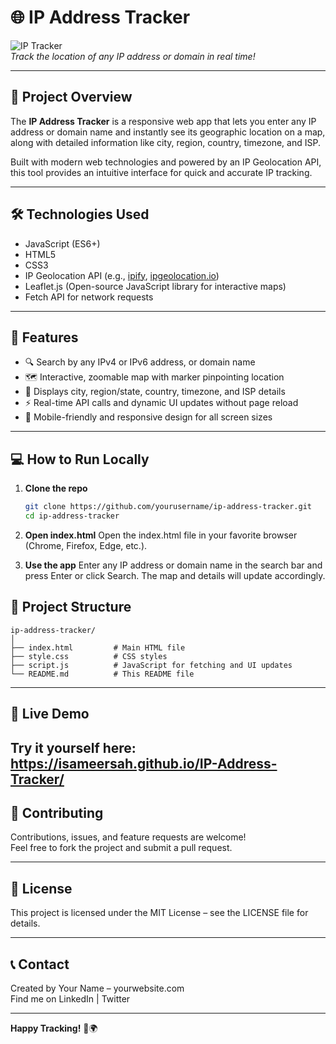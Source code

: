 # 🌐 IP Address Tracker

![IP Tracker](https://i.imgur.com/F4Tpzor.png)  
*Track the location of any IP address or domain in real time!*

---

## 🚀 Project Overview

The **IP Address Tracker** is a responsive web app that lets you enter any IP address or domain name and instantly see its geographic location on a map, along with detailed information like city, region, country, timezone, and ISP.

Built with modern web technologies and powered by an IP Geolocation API, this tool provides an intuitive interface for quick and accurate IP tracking.

---

## 🛠️ Technologies Used

- JavaScript (ES6+)  
- HTML5  
- CSS3  
- IP Geolocation API (e.g., [ipify](https://www.ipify.org/), [ipgeolocation.io](https://ipgeolocation.io/))  
- Leaflet.js (Open-source JavaScript library for interactive maps)  
- Fetch API for network requests  

---

## 🎯 Features

- 🔍 Search by any IPv4 or IPv6 address, or domain name  
- 🗺️ Interactive, zoomable map with marker pinpointing location  
- 📍 Displays city, region/state, country, timezone, and ISP details  
- ⚡ Real-time API calls and dynamic UI updates without page reload  
- 📱 Mobile-friendly and responsive design for all screen sizes  

---

## 💻 How to Run Locally

1. **Clone the repo**  
   ```bash
   git clone https://github.com/yourusername/ip-address-tracker.git
   cd ip-address-tracker


2. **Open index.html**
Open the index.html file in your favorite browser (Chrome, Firefox, Edge, etc.).

3. **Use the app**
Enter any IP address or domain name in the search bar and press Enter or click Search. The map and details will update accordingly.

## 📂 Project Structure
```
ip-address-tracker/
│
├── index.html         # Main HTML file
├── style.css          # CSS styles
├── script.js          # JavaScript for fetching and UI updates
└── README.md          # This README file
```

---

## 🔗 Live Demo

Try it yourself here: https://isameersah.github.io/IP-Address-Tracker/
---

## 🤝 Contributing

Contributions, issues, and feature requests are welcome!  
Feel free to fork the project and submit a pull request.

---

## 📄 License

This project is licensed under the MIT License – see the LICENSE file for details.

---

## 📞 Contact

Created by Your Name – yourwebsite.com  
Find me on LinkedIn | Twitter

---

**Happy Tracking!** 🚀🌍


